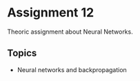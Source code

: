 # Assignment 12

Theoric assignment about Neural Networks.

## Topics

- Neural networks and backpropagation
